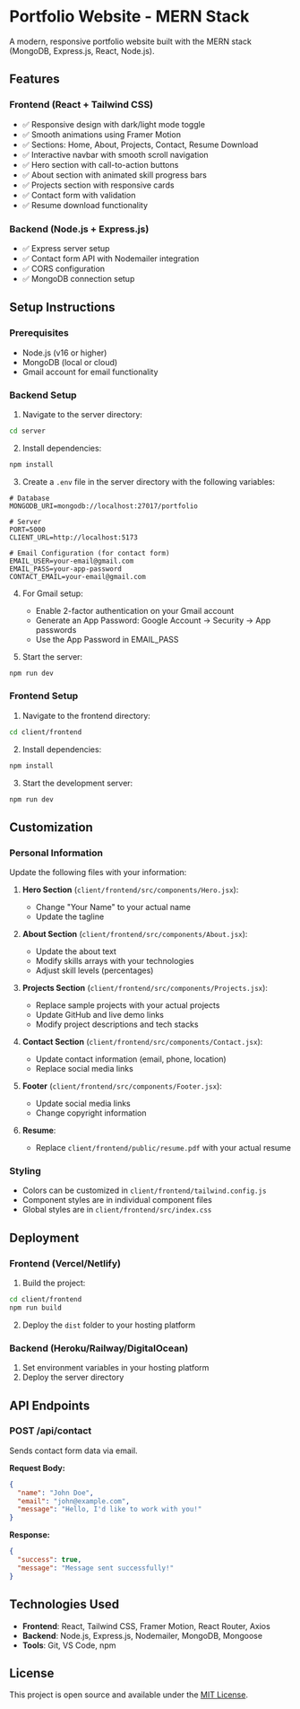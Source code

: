 # Portfolio Website - MERN Stack

A modern, responsive portfolio website built with the MERN stack (MongoDB, Express.js, React, Node.js).

## Features

### Frontend (React + Tailwind CSS)
- ✅ Responsive design with dark/light mode toggle
- ✅ Smooth animations using Framer Motion
- ✅ Sections: Home, About, Projects, Contact, Resume Download
- ✅ Interactive navbar with smooth scroll navigation
- ✅ Hero section with call-to-action buttons
- ✅ About section with animated skill progress bars
- ✅ Projects section with responsive cards
- ✅ Contact form with validation
- ✅ Resume download functionality

### Backend (Node.js + Express.js)
- ✅ Express server setup
- ✅ Contact form API with Nodemailer integration
- ✅ CORS configuration
- ✅ MongoDB connection setup

## Setup Instructions

### Prerequisites
- Node.js (v16 or higher)
- MongoDB (local or cloud)
- Gmail account for email functionality

### Backend Setup

1. Navigate to the server directory:
```bash
cd server
```

2. Install dependencies:
```bash
npm install
```

3. Create a `.env` file in the server directory with the following variables:
```env
# Database
MONGODB_URI=mongodb://localhost:27017/portfolio

# Server
PORT=5000
CLIENT_URL=http://localhost:5173

# Email Configuration (for contact form)
EMAIL_USER=your-email@gmail.com
EMAIL_PASS=your-app-password
CONTACT_EMAIL=your-email@gmail.com
```

4. For Gmail setup:
   - Enable 2-factor authentication on your Gmail account
   - Generate an App Password: Google Account → Security → App passwords
   - Use the App Password in EMAIL_PASS

5. Start the server:
```bash
npm run dev
```

### Frontend Setup

1. Navigate to the frontend directory:
```bash
cd client/frontend
```

2. Install dependencies:
```bash
npm install
```

3. Start the development server:
```bash
npm run dev
```

## Customization

### Personal Information
Update the following files with your information:

1. **Hero Section** (`client/frontend/src/components/Hero.jsx`):
   - Change "Your Name" to your actual name
   - Update the tagline

2. **About Section** (`client/frontend/src/components/About.jsx`):
   - Update the about text
   - Modify skills arrays with your technologies
   - Adjust skill levels (percentages)

3. **Projects Section** (`client/frontend/src/components/Projects.jsx`):
   - Replace sample projects with your actual projects
   - Update GitHub and live demo links
   - Modify project descriptions and tech stacks

4. **Contact Section** (`client/frontend/src/components/Contact.jsx`):
   - Update contact information (email, phone, location)
   - Replace social media links

5. **Footer** (`client/frontend/src/components/Footer.jsx`):
   - Update social media links
   - Change copyright information

6. **Resume**:
   - Replace `client/frontend/public/resume.pdf` with your actual resume

### Styling
- Colors can be customized in `client/frontend/tailwind.config.js`
- Component styles are in individual component files
- Global styles are in `client/frontend/src/index.css`

## Deployment

### Frontend (Vercel/Netlify)
1. Build the project:
```bash
cd client/frontend
npm run build
```

2. Deploy the `dist` folder to your hosting platform

### Backend (Heroku/Railway/DigitalOcean)
1. Set environment variables in your hosting platform
2. Deploy the server directory

## API Endpoints

### POST /api/contact
Sends contact form data via email.

**Request Body:**
```json
{
  "name": "John Doe",
  "email": "john@example.com",
  "message": "Hello, I'd like to work with you!"
}
```

**Response:**
```json
{
  "success": true,
  "message": "Message sent successfully!"
}
```

## Technologies Used

- **Frontend**: React, Tailwind CSS, Framer Motion, React Router, Axios
- **Backend**: Node.js, Express.js, Nodemailer, MongoDB, Mongoose
- **Tools**: Git, VS Code, npm

## License

This project is open source and available under the [MIT License](LICENSE).
